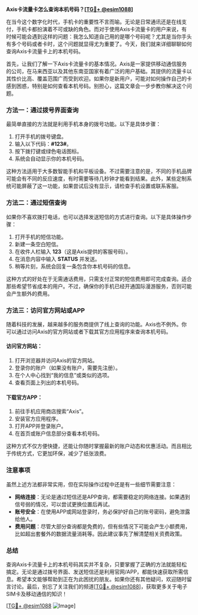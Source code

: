 **Axis卡流量卡怎么查询本机号码？[[TG💪+ @esim1088](https://t.me/s/esim1088)]**

在当今这个数字化时代，手机卡的重要性不言而喻。无论是日常通讯还是在线支付，手机卡都扮演着不可或缺的角色。而对于使用Axis卡流量卡的用户来说，有时候可能会遇到这样的问题：我怎么知道自己用的是哪个号码呢？尤其是当你手头有多个号码或者卡时，这个问题就显得尤为重要了。今天，我们就来详细聊聊如何查询Axis卡流量卡上的本机号码。

首先，让我们了解一下Axis卡流量卡的基本情况。Axis是一家提供移动通信服务的公司，在马来西亚以及其他东南亚国家有着广泛的用户基础。其提供的流量卡以其性价比高、覆盖范围广而受到欢迎。如果你是新用户，可能对如何操作自己的卡感到困惑，特别是如何查看本机号码。别担心，这篇文章会一步步教你解决这个问题。

### **方法一：通过拨号界面查询**

最简单直接的方法就是利用手机本身的拨号功能。以下是具体步骤：

1. 打开手机的拨号键盘。
2. 输入以下代码：**#123#**。
3. 按下拨打键或绿色电话图标。
4. 系统会自动显示你的本机号码。

这种方法适用于大多数智能手机和平板设备。不过需要注意的是，不同的手机品牌可能会有不同的反应速度，有时需要等待几秒钟才能看到结果。此外，某些定制系统可能屏蔽了这一功能，如果尝试后没有显示，请检查手机设置或联系客服。

### **方法二：通过短信查询**

如果你不喜欢拨打电话，也可以选择发送短信的方式进行查询。以下是具体操作步骤：

1. 打开手机的短信功能。
2. 新建一条空白短信。
3. 在收件人栏输入 **123**（这是Axis提供的客服号码）。
4. 在消息内容中输入 **STATUS** 并发送。
5. 稍等片刻，系统会回复一条包含你本机号码的信息。

这种方式的好处在于无需通话费用，只需支付正常的短信费用即可完成查询。适合那些希望节省成本的用户。不过，确保你的手机已经开通国际漫游服务，否则可能会产生额外的费用。

### **方法三：访问官方网站或APP**

随着科技的发展，越来越多的服务商提供了线上查询的功能。Axis也不例外。你可以通过访问Axis的官方网站或者下载其官方应用程序来查询本机号码。

#### 访问官方网站：
1. 打开浏览器并访问Axis的官方网站。
2. 登录你的账户（如果没有账户，需要先注册）。
3. 在个人中心找到“我的信息”或类似的选项。
4. 查看页面上列出的本机号码。

#### 下载官方APP：
1. 前往手机应用商店搜索“Axis”。
2. 安装官方应用程序。
3. 打开APP并登录账户。
4. 在首页或账户信息部分查看本机号码。

这种方式不仅方便快捷，还能让你随时掌握最新的账户动态和优惠活动。而且相比于传统方式，它更加环保，减少了纸张浪费。

### **注意事项**

虽然上述方法都非常实用，但在实际操作过程中还是有一些细节需要注意：

- **网络连接**：无论是通过短信还是APP查询，都需要稳定的网络连接。如果遇到信号弱的情况，可以尝试更换位置后再试。
- **账号安全**：在使用APP或网站登录时，务必保护好自己的账号密码，避免泄露给他人。
- **费用问题**：尽管大部分查询都是免费的，但有些情况下可能会产生小额费用，比如超出套餐外的数据流量消耗等。因此建议事先了解清楚相关资费政策。

### **总结**

查询Axis卡流量卡上的本机号码其实并不复杂，只要掌握了正确的方法就能轻松搞定。无论是通过拨号界面、发送短信还是利用官网/APP，都能快速获取所需信息。希望本文能够帮助到正在为此困扰的朋友。如果你还有其他疑问，欢迎随时留言讨论。最后，别忘了关注我们的频道[[TG💪+ @esim1088](https://t.me/s/esim1088)]，获取更多关于电子SIM卡及移动通信的知识！

[[TG💪+ @esim1088](https://t.me/s/esim1088) ![Image](https://i.postimg.cc/4NQfJmqS/Snipaste-2025-05-13-00-14-12.png)]